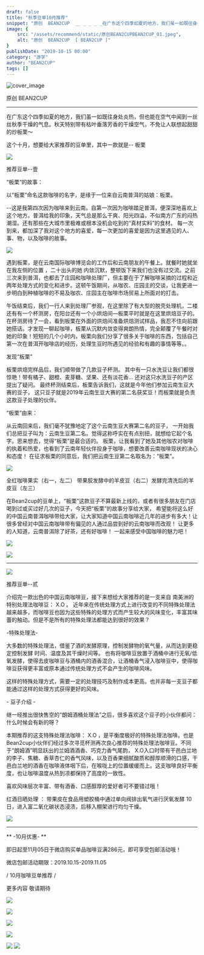 ```yaml
---
draft: false
title: "秋季豆单10月推荐"
snippet: "原创  BEAN2CUP  __ _ _ _ _在广东这个四季如夏的地方，我们虽一如既往身处炎热，但也能在空气中闻到一丝丝秋季干燥"
image: {
    src: "/assets/recommend/static/原创BEAN2CUPBEAN2CUP_01.jpeg",
    alt: "原创  BEAN2CUP  [ BEAN2CUP ]"
}
publishDate: "2019-10-15 00:00"
category: "游学"
author: "BEAN2CUP"
tags: []
---
```


![cover_image](/assets/recommend/static/原创BEAN2CUPBEAN2CUP_01.jpeg)

<!-- #  秋季豆单--10月推荐 -->

原创  BEAN2CUP

__ _ _ _ _

在广东这个四季如夏的地方，我们虽一如既往身处炎热，但也能在空气中闻到一丝丝秋季干燥的气息。秋天特别带有枯叶垂落芳香的干燥空气，不免让人联想起甜甜的炒板栗～

这个十月，想要给大家推荐的豆单里，其中一款就是--  板栗



![](/assets/recommend/static/原创BEAN2CUPBEAN2CUP_02.jpeg)

推荐豆单--壹

“板栗“的故事：

以“板栗”命名这款咖啡的名字，是缘于一位来自云南普洱的姑娘：板栗。

\--这是我第四次因为咖啡来到云南。自第一次因为咖啡踏足普洱，便深深地喜欢上这个地方。普洱给我的印象，天气总是那么干爽、阳光四溢，不似南方广东的闷热潮湿。还有那些在大城市里极难或根本没机会吃到的“真材实料”的食材。
每一次到来，都加深了我对这个地方的喜爱，每一次更加的喜爱是因为这里遇见的人、事、物，以及咖啡的故事。



![](/assets/recommend/static/原创BEAN2CUPBEAN2CUP_03.jpeg)



遇到板栗，是在云南国际咖啡博览会的工作后和云南朋友的午餐上。就餐时她就坐在我左侧的位置  ，二十出头的她
内敛沉默，整顿饭下来我们也没有过交流。之前三次来到普洱，也都去了庄园和咖啡处理厂，但主要在于了解咖啡采摘的过程和近两年处理方式的变化和进步。这顿午饭期间，从咖农、庄园主的交谈，让我更进一步明白到种植咖啡的不易及咖农、庄园主在咖啡市场贸易上所面对的打击。

午饭结束后，我们一行人来到处理厂参观，在这里除了有大型的脱壳处理机，二楼还有有一个杯测房，在阳台还有一个小烘焙间—板栗平时就是在这里烘焙豆子的。在杯测房待了一会，看到板栗在外面的烘焙间准备烘焙测试样品，我忍不住向前跟她搭话。才发现一聊起咖啡，板栗从沉默内敛变得爽朗热情，完全颠覆了午餐时对她的印象！短短的几个小时内，板栗向我们分享了很多关于咖啡的东西，包括自己第一次在普洱开咖啡店的经历，处理生豆时所遇见的经验和有趣的事情等等。。



发现“板栗”

板栗烘焙完样品后，我们顺带做了几款豆子杯测。  其中有一只水洗豆让我们都很惊艳！带有橘子、甜橙、麦芽糖、坚果、还有淡花香...
还对这只水洗豆子的产区提出了疑问。  最终杯测结束后，板栗告诉我们，这就是今年他们参加云南生豆大赛的豆子，
这只豆子就是2019年云南生豆大赛的第二名获奖豆！而板栗就是负责这款豆子处理的伙伴。



“板栗”由来：

从云南回来后，我们毫不犹豫地定了这个云南生豆大赛第二名的豆子，
一开始我们总把豆子叫为：云南生豆第二名。觉得这称呼实在有点别扭，就想给它起个名字。思来想去，觉得“板栗”是最合适的。
板栗，让我看到了她及其他咖农对咖啡的执着和热爱，也看到了云南年轻伙伴投身于咖啡，想要改善云南咖啡现状的决心和态度！
在征求板栗的同意后，我们把云南生豆第二名取名为：“板栗”。



![](/assets/recommend/static/原创BEAN2CUPBEAN2CUP_04.jpeg)

全红咖啡果实（右一，左二） 带果胶发酵中的羊皮豆（右二）发酵完清洗后的羊皮豆（左三）



在Bean2cup的豆单上，“板栗”这款豆子不算最新上线的，或者有很多朋友在门店喝到过或买过好几次的豆子，今天把“板栗”的故事分享给大家，
希望能将这么好的中国云南普洱咖啡带给大家，让大家知道中国云南咖啡近几年的进步有多大！让很多曾经对中国云南咖啡带有偏见的人通过品尝到好的云南咖啡而改观！
让更多的人知道，云南普洱除了好茶，还有好咖啡！  一起来感受中国咖啡的魅力吧！



![](/assets/recommend/static/原创BEAN2CUPBEAN2CUP_05.jpeg)



![](/assets/recommend/static/原创BEAN2CUPBEAN2CUP_06.jpeg)





* * *



![](/assets/recommend/static/原创BEAN2CUPBEAN2CUP_07.jpeg)

推荐豆单--贰

介绍完一款出色的中国云南咖啡豆，接下来想给大家推荐的是一支来自  南美洲的特别处理法咖啡豆：  X.O  。
近年来在传统处理方式上进行改变的不同特殊处理法越来越多，而咖啡豆也因为这些特殊的处理方式而产生较大的风味变化，丰富其味蕾的触动。但是不是所有的特殊处理法都能达到很好的效果？



-特殊处理法-

大多数的特殊处理法，借鉴了酒的发酵原理，控制发酵物的氧气量，从而达到更稳定控制发酵  时间、温度及其干燥时间等。
也有将咖啡豆放置于酒桶中进行无氧/低氧发酵，使得去皮咖啡豆与酒桶内的酒香混合，让酒桶香气浸入咖啡豆中，使得咖啡豆获得更丰富或原本通过传统处理方式不会产生的咖啡风味。

这样的特殊处理方式，需要一定的处理技巧及制作成本更高。也并非每一支豆子都能通过这样的处理方式获得更好的风味。



\-  豆子介绍  \-

继一经推出很快售空的“朗姆酒桶处理法”之后，很多喜欢这个豆子的小伙伴都问：什么时候会有新的呀？

本期推荐的这支特殊处理法咖啡：  X.O  ，是平衡度极好的特殊处理法咖啡。也是
Bean2cup小伙伴们经过多次寻觅杯测再次良心推荐的特殊处理法咖啡豆。不同于“朗姆酒”明显跃出的兰姆酒酒香、巧克力香气尾韵，
X.O入口时带有干邑白兰地的李子、焦糖、香草杏仁的香气风味，以及百香果细腻酸质和醇厚顺滑的口感，干邑白兰地的酒香在咖啡液体咽下后，在喉咙上的位置缓缓而上。这支咖啡良好平衡度，也让咖啡温度从热到凉都保持了高度的一致性。

喜欢风味层次丰富、带有酒香、口感醇厚的爱好者可不要错过哦！



红酒日晒处理  ：  带果皮在食品用塑胶桶中通过单向阀排出氧气进行厌氧发酵  10  日，进入富二氧化碳状态浸渍，后移入棚架进行均匀干燥。



![](/assets/recommend/static/原创BEAN2CUPBEAN2CUP_08.jpeg)



* * *



** -10月优惠-  **

即日起至11月05日于微店购买单品咖啡豆满286元，即可享受包邮活动哦！

微店包邮活动期限：2019.10.15-2019.11.05



/  10月咖啡豆单推荐  /

更多内容 敬请期待



![](/assets/recommend/static/原创BEAN2CUPBEAN2CUP_09.jpeg)

![](/assets/recommend/static/原创BEAN2CUPBEAN2CUP_10.jpeg)

![](/assets/recommend/static/原创BEAN2CUPBEAN2CUP_11.jpeg)

![](/assets/recommend/static/原创BEAN2CUPBEAN2CUP_12.jpeg)

![](/assets/recommend/static/原创BEAN2CUPBEAN2CUP_13.jpeg)
![](/assets/recommend/static/原创BEAN2CUPBEAN2CUP_14.jpeg)

